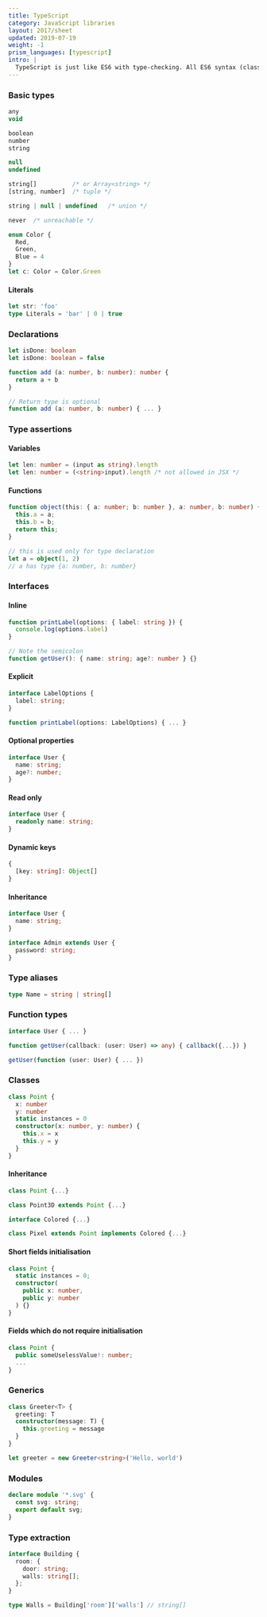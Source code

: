 ```yaml
---
title: TypeScript
category: JavaScript libraries
layout: 2017/sheet
updated: 2019-07-19
weight: -1
prism_languages: [typescript]
intro: |
  TypeScript is just like ES6 with type-checking. All ES6 syntax (classes, etc) should work.
---
```


### Basic types

```ts
any
void

boolean
number
string

null
undefined

string[]          /* or Array<string> */
[string, number]  /* tuple */

string | null | undefined   /* union */

never  /* unreachable */
```

```ts
enum Color {
  Red,
  Green,
  Blue = 4
}
let c: Color = Color.Green
```

#### Literals

```ts
let str: 'foo'
type Literals = 'bar' | 0 | true
```

### Declarations

```ts
let isDone: boolean
let isDone: boolean = false
```

```ts
function add (a: number, b: number): number {
  return a + b
}

// Return type is optional
function add (a: number, b: number) { ... }
```

### Type assertions

#### Variables

```ts
let len: number = (input as string).length
let len: number = (<string>input).length /* not allowed in JSX */
```

#### Functions

```ts
function object(this: { a: number; b: number }, a: number, b: number) {
  this.a = a;
  this.b = b;
  return this;
}

// this is used only for type declaration
let a = object(1, 2)
// a has type {a: number, b: number}
```

### Interfaces

#### Inline

```ts
function printLabel(options: { label: string }) {
  console.log(options.label)
}

// Note the semicolon
function getUser(): { name: string; age?: number } {}
```

#### Explicit

```ts
interface LabelOptions {
  label: string;
}

function printLabel(options: LabelOptions) { ... }
```

#### Optional properties

```ts
interface User {
  name: string;
  age?: number;
}
```

#### Read only

```ts
interface User {
  readonly name: string;
}
```

#### Dynamic keys

```ts
{
  [key: string]: Object[]
}
```

#### Inheritance

```ts
interface User {
  name: string;
}

interface Admin extends User {
  password: string;
}
```

### Type aliases

```ts
type Name = string | string[]
```

### Function types

```ts
interface User { ... }

function getUser(callback: (user: User) => any) { callback({...}) }

getUser(function (user: User) { ... })
```

### Classes

```ts
class Point {
  x: number
  y: number
  static instances = 0
  constructor(x: number, y: number) {
    this.x = x
    this.y = y
  }
}
```

#### Inheritance

```ts
class Point {...}

class Point3D extends Point {...}

interface Colored {...}

class Pixel extends Point implements Colored {...}
```

#### Short fields initialisation

```ts
class Point {
  static instances = 0;
  constructor(
    public x: number,
    public y: number
  ) {}
}
```

#### Fields which do not require initialisation

```ts
class Point {
  public someUselessValue!: number;
  ...
}
```

### Generics

```ts
class Greeter<T> {
  greeting: T
  constructor(message: T) {
    this.greeting = message
  }
}

let greeter = new Greeter<string>('Hello, world')
```

### Modules

```ts
declare module '*.svg' {
  const svg: string;
  export default svg;
}
```

### Type extraction

```ts
interface Building {
  room: {
    door: string;
    walls: string[];
  };
}

type Walls = Building['room']['walls'] // string[]
```
